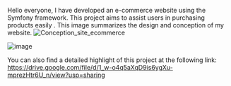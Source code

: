 Hello everyone,
I have developed an e-commerce website using the Symfony framework. This project aims to assist users in purchasing products easily .
This image summarizes the design and conception of my website.
![Conception_site_ecommerce](https://github.com/user-attachments/assets/c75e9492-6895-42a7-bf41-3b594f664615)


![image](https://github.com/user-attachments/assets/f6fa4280-0710-4d49-ad5b-d1166b171a21)


You can also find a detailed highlight of this project at the following link:
https://drive.google.com/file/d/1_w-o4q5aXqD9is6ygXu-mprezHtr6U_n/view?usp=sharing



